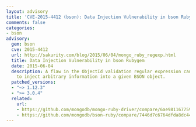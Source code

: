 ```yaml
---
layout: advisory
title: 'CVE-2015-4412 (bson): Data Injection Vulnerability in bson Rubygem'
comments: false
categories:
- bson
advisory:
  gem: bson
  cve: 2015-4412
  url: http://sakurity.com/blog/2015/06/04/mongo_ruby_regexp.html
  title: Data Injection Vulnerability in bson Rubygem
  date: 2015-06-04
  description: A flaw in the ObjectId validation regular expression can enable attackers
    to inject arbitrary information into a given BSON object.
  patched_versions:
  - "~> 1.12.3"
  - ">= 3.0.4"
  related:
    url:
    - https://github.com/mongodb/mongo-ruby-driver/compare/6ae981167759d5819ba3d41e374e5b2af5b79077~1...9859a3ab9773a8a883eb8438b665a921cc991c71
    - https://github.com/mongodb/bson-ruby/compare/7446d7c6764dfda8dc4480ce16d5c023e74be5ca...28f34978a85b689a4480b4d343389bf4886522e7
---
```

